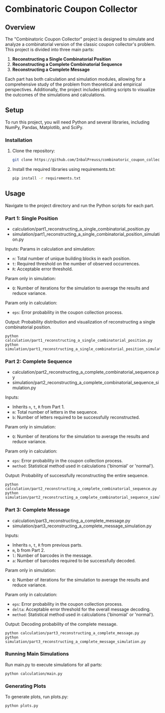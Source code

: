 # Combinatoric Coupon Collector

## Overview
The "Combinatoric Coupon Collector" project is designed to simulate and analyze a combinatorial version of the classic coupon collector's problem. This project is divided into three main parts:
1. **Reconstructing a Single Combinatorial Position**
2. **Reconstructing a Complete Combinatorial Sequence**
3. **Reconstructing a Complete Message**

Each part has both calculation and simulation modules, allowing for a comprehensive study of the problem from theoretical and empirical perspectives. Additionally, the project includes plotting scripts to visualize the outcomes of the simulations and calculations.

## Setup
To run this project, you will need Python and several libraries, including NumPy, Pandas, Matplotlib, and SciPy.

### Installation
1. Clone the repository:
   ```sh
   git clone https://github.com/InbalPreuss/combinatoric_coupon_collector.git

2. Install the required libraries using requirements.txt:
    ```sh
    pip install -r requirements.txt

## Usage
Navigate to the project directory and run the Python scripts for each part.

### Part 1: Single Position
* calculation/part1_reconstructing_a_single_combinatorial_position.py
* simulation/part1_reconstructing_a_single_combinatorial_position_simulation.py

Inputs:
Params in calculation and simulation:
* `n`: Total number of unique building blocks in each position.
* `t`: Required threshold on the number of observed occurrences.
* `R`: Acceptable error threshold.

Param only in simulation:
* `Q`: Number of iterations for the simulation to average the results and reduce variance.

Param only in calculation:
* `eps`: Error probability in the coupon collection process.

Output:
Probability distribution and visualization of reconstructing a single combinatorial position.

    python calculation/part1_reconstructing_a_single_combinatorial_position.py
    python simulation/part1_reconstructing_a_single_combinatorial_position_simulation.py

### Part 2: Complete Sequence
* calculation/part2_reconstructing_a_complete_combinatorial_sequence.py
* simulation/part2_reconstructing_a_complete_combinatorial_sequence_simulation.py

Inputs:
* Inherits `n`, `t`, `R` from Part 1.
* `m`: Total number of letters in the sequence.
* `b`: Number of letters required to be successfully reconstructed.

Param only in simulation:
* `Q`: Number of iterations for the simulation to average the results and reduce variance.

Param only in calculation:
* `eps`: Error probability in the coupon collection process.
* `method`: Statistical method used in calculations ('binomial' or 'normal').

Output:
Probability of successfully reconstructing the entire sequence.

    python calculation/part2_reconstructing_a_complete_combinatorial_sequence.py 
    python simulation/part2_reconstructing_a_complete_combinatorial_sequence_simulation.py

### Part 3: Complete Message
* calculation/part3_reconstructing_a_complete_message.py
* simulation/part3_reconstructing_a_complete_message_simulation.py

Inputs:
* Inherits `n`, `t`, `R` from previous parts.
* `m`, b from Part 2.
* `l`: Number of barcodes in the message.
* `a`: Number of barcodes required to be successfully decoded.

Param only in simulation:
* `Q`: Number of iterations for the simulation to average the results and reduce variance.

Param only in calculation:
* `eps`: Error probability in the coupon collection process.
* `delta`: Acceptable error threshold for the overall message decoding.
* `method`: Statistical method used in calculations ('binomial' or 'normal').

Output:
Decoding probability of the complete message.

    python calculation/part3_reconstructing_a_complete_message.py
    python simulation/part3_reconstructing_a_complete_message_simulation.py

### Running Main Simulations
Run main.py to execute simulations for all parts:

    python calculation/main.py

### Generating Plots
To generate plots, run plots.py:
   ```sh
   python plots.py
   ```


